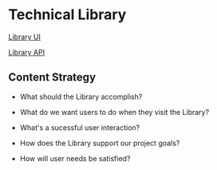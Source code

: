 # Technical Library

[Library UI](https://github.com/DecaHub/library_ui)

[Library API](https://github.com/DecaHub/library_api)

## Content Strategy

* What should the Library accomplish?


* What do we want users to do when they visit the Library?


* What's a sucessful user interaction?


* How does the Library support our project goals?


* How will user needs be satisfied?
